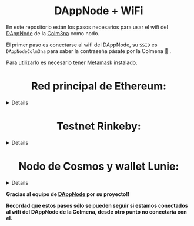 <h1 align="center"> DAppNode + WiFi </h1>

En este repositorio están los pasos necesarios para usar el wifi del [DAppNode](https://github.com/dappnode/DAppNode) de la [Colm3na](https://www.coworkingcolmena.com) como nodo.

El primer paso es conectarse al wifi del DAppNode, su `SSID` es `DAppNodeColm3na` para saber la contraseña pásate por la Colmena :honeybee: .

Para utilizarlo es necesario tener [Metamask](https://metamask.io) instalado.

<sumary>
<h1 align="center"> Red principal de Ethereum: </h1>

</sumary>
<details>
1. Desbloqueamos Metamask:

<p align="center"> 
<img src="./images/image1.png">
</p>

2. Hacemos clic en `Red principal de Ethereum` para modificar el nodo:

<p align="center"> 
<img src="./images/image2.png">
</p>

3. En el desplegable seleccionamos `RPC personalizado`:

<p align="center"> 
<img src="./images/image3.png">
</p>

4. Rellenamos los datos necesarios para conectarnos.
 En `Network Name` ponemos el nombre que queramos (es simplemente un identificador para nosotros), y en `New RPC URL` añadimos el nodo `http://my.ethchain.dnp.dappnode.eth:8545`, los demás valores son opcionales, y hacemos clic en `Guardar`. 

<p align="center"> 
<img src="./images/image4.png">
</p>

5. Como podemos comprobar vemos que estamos conectados a nuestro propio nodo:

<p align="center"> 
<img src="./images/image5.png">
</p>
</details>

<sumary>
<h1 align="center"> Testnet Rinkeby: </h1>

</sumary>
<details>
1. Desbloqueamos Metamask:

<p align="center"> 
<img src="./images/image1.png">
</p>

2. Hacemos clic en `Red principal de Ethereum` para modificar el nodo:

<p align="center"> 
<img src="./images/image2.png">
</p>

3. En el desplegable seleccionamos `RPC personalizado`:

<p align="center"> 
<img src="./images/image3.png">
</p>

4. Rellenamos los datos necesarios para conectarnos.
 En `Network Name` ponemos el nombre que queramos (es simplemente un identificador para nosotros), y en `New RPC URL` añadimos el nodo `http://my.rinkeby.dnp.dappnode.eth:8545`, los demás valores son opcionales, y hacemos clic en `Guardar`. 

<p align="center"> 
<img src="./images/image6.png">
</p>

5. Como podemos comprobar vemos que estamos conectados a nuestro propio nodo:

<p align="center"> 
<img src="./images/image7.png">
</p>
</details>


<sumary>
<h1 align="center"> Nodo de Cosmos y wallet Lunie: </h1>

</sumary>
<details>

> Como en pasos anteriores necesitamos estar conectados al wifi del DAppNode.

En este caso simplemente cuando estemos conectados al wifi de la Colmena podemos acceder a la siguiente URL para usar los RPC endpoints y la wallet de Lunie.

https://cosmos.public.dappnode/lunie

La primera vez que nos conectamos, nos avisa del certificado, al ser autofirmado necesitamos aceptarlo.
Hacemos clic en `Configuración avanzada`

<p align="center"> 
<img src="./images/image8.png">
</p>

Y después en  `Acceder a cosmos.public.dappnode (sitio no seguro)`

<p align="center"> 
<img src="./images/image9.png">
</p>

Comprobamos que estamos conectados a nuestro nodo pasando el ratón por encima de `cosmoshub-2` (situado abajo a la izquierda), podemos firmar nuestras transacciones si tenemos una Ledger conectándola a nuestro portátil. 

<p align="center"> 
<img src="./images/image10.png">
</p>
</details>

**Gracias al equipo de [DAppNode](https://dappnode.io) por su proyecto!!**

**Recordad que estos pasos sólo se pueden seguir si estamos conectados al wifi del DAppNode de la Colmena, desde otro punto no conectaría con el.**
